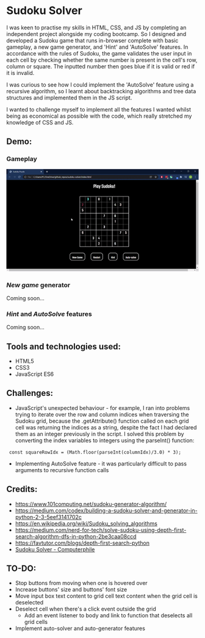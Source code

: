 # Sudoku Solver

I was keen to practise my skills in HTML, CSS, and JS by completing an independent project alongside my coding bootcamp. So I designed and developed a Sudoku game that runs in-browser complete with basic gameplay, a new game generator, and 'Hint' and 'AutoSolve' features. In accordance with the rules of Sudoku, the game validates the user input in each cell by checking whether the same number is present in the cell's row, column or square. The inputted number then goes blue if it is valid or red if it is invalid.

I was curious to see how I could implement the 'AutoSolve' feature using a recursive algorithm, so I learnt about backtracking algorithms and tree data structures and implemented them in the JS script.

I wanted to challenge myself to implement all the features I wanted whilst being as economical as possible with the code, which really stretched my knowledge of CSS and JS.

## Demo:

### Gameplay
![Gameplay Demo](demo/gameplay.gif)

### _New game_ generator
Coming soon...

### _Hint_ and _AutoSolve_ features
Coming soon...

## Tools and technologies used:
* HTML5
* CSS3
* JavaScript ES6

## Challenges:
* JavaScript's unexpected behaviour - for example, I ran into problems trying to iterate over the row and column indices when traversing the Sudoku grid, because the .getAttribute() function called on each grid cell was returning the indices as a string, despite the fact I had declared them as an integer previously in the script. I solved this problem by converting the index variables to integers using the parseInt() function:
 ```
  const squareRowIdx = (Math.floor(parseInt(columnIdx)/3.0) * 3);
 ```
* Implementing AutoSolve feature - it was particularly difficult to pass arguments to recursive function calls

## Credits:
* https://www.101computing.net/sudoku-generator-algorithm/
* https://medium.com/codex/building-a-sudoku-solver-and-generator-in-python-2-3-5eef3141702c
* https://en.wikipedia.org/wiki/Sudoku_solving_algorithms
* https://medium.com/nerd-for-tech/solve-sudoku-using-depth-first-search-algorithm-dfs-in-python-2be3caa08ccd
* https://favtutor.com/blogs/depth-first-search-python
* [ Sudoku Solver - Computerphile](https://www.youtube.com/watch?v=G_UYXzGuqvM&ab_channel=Computerphile)


## TO-DO:
* Stop buttons from moving when one is hovered over
* Increase buttons' size and buttons' font size
* Move input box text content to grid cell text content when the grid cell is deselected
* Deselect cell when there's a click event outside the grid
  * Add an event listener to body and link to function that deselects all grid cells
* Implement auto-solver and auto-generator features
